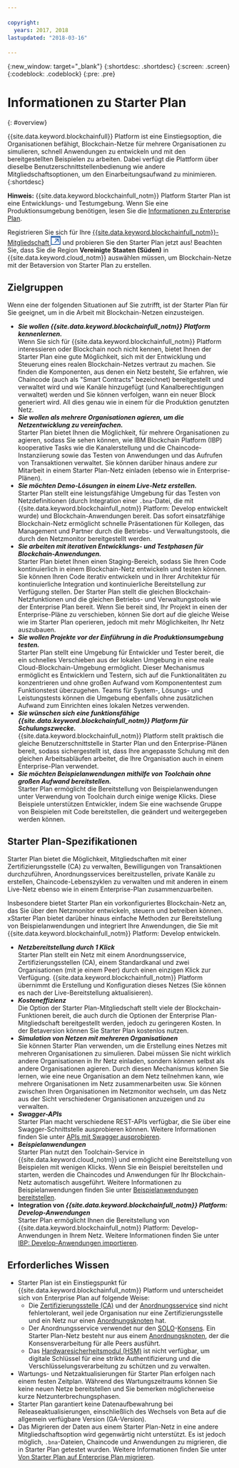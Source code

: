 ```yaml
---

copyright:
  years: 2017, 2018
lastupdated: "2018-03-16"

---
```


{:new_window: target="_blank"}
{:shortdesc: .shortdesc}
{:screen: .screen}
{:codeblock: .codeblock}
{:pre: .pre}

# Informationen zu Starter Plan
{: #overview}

{{site.data.keyword.blockchainfull}} Platform ist eine Einstiegsoption, die Organisationen befähigt, Blockchain-Netze für mehrere Organisationen zu simulieren, schnell Anwendungen zu entwickeln und mit den bereitgestellten Beispielen zu arbeiten. Dabei verfügt die Plattform über dieselbe Benutzerschnittstellenbedienung wie andere Mitgliedschaftsoptionen, um den Einarbeitungsaufwand zu minimieren.
{:shortdesc}

**Hinweis:** {{site.data.keyword.blockchainfull_notm}} Platform Starter Plan ist eine Entwicklungs- und Testumgebung. Wenn Sie eine Produktionsumgebung benötigen, lesen Sie die [Informationen zu Enterprise Plan](enterprise_plan.html).

Registrieren Sie sich für Ihre [{{site.data.keyword.blockchainfull_notm}}-Mitgliedschaft ![Symbol für externen Link](images/external_link.svg "Symbol für externen Link")](https://console.bluemix.net/catalog/services/blockchain?env_id=ibm:yp:us-south&taxonomyNavigation=apps) und probieren Sie den Starter Plan jetzt aus! Beachten Sie, dass Sie die Region **Vereinigte Staaten (Süden)** in {{site.data.keyword.cloud_notm}} auswählen müssen, um Blockchain-Netze mit der Betaversion von Starter Plan zu erstellen.


## Zielgruppen

Wenn eine der folgenden Situationen auf Sie zutrifft, ist der Starter Plan für Sie geeignet, um in die Arbeit mit Blockchain-Netzen einzusteigen.
- **_Sie wollen {{site.data.keyword.blockchainfull_notm}} Platform kennenlernen._**  
    Wenn Sie sich für {{site.data.keyword.blockchainfull_notm}} Platform interessieren oder Blockchain noch nicht kennen, bietet Ihnen der Starter Plan eine gute Möglichkeit, sich mit der Entwicklung und Steuerung eines realen Blockchain-Netzes vertraut zu machen. Sie finden die Komponenten, aus denen ein Netz besteht, Sie erfahren, wie Chaincode (auch als "Smart Contracts" bezeichnet) bereitgestellt und verwaltet wird und wie Kanäle hinzugefügt (und Kanalberechtigungen verwaltet) werden und Sie können verfolgen, wann ein neuer Block generiert wird. All dies genau wie in einem für die Produktion genutzten Netz. 
- **_Sie wollen als mehrere Organisationen agieren, um die Netzentwicklung zu vereinfachen._**  
    Starter Plan bietet Ihnen die Möglichkeit, für mehrere Organisationen zu agieren, sodass Sie sehen können, wie IBM Blockchain Platform (IBP) kooperative Tasks wie die Kanalerstellung und die Chaincode-Instanziierung sowie das Testen von Anwendungen und das Aufrufen von Transaktionen verwaltet. Sie können darüber hinaus andere zur Mitarbeit in einem Starter Plan-Netz einladen (ebenso wie in Enterprise-Plänen).
- **_Sie möchten Demo-Lösungen in einem Live-Netz erstellen._**  
    Starter Plan stellt eine leistungsfähige Umgebung für das Testen von Netzdefinitionen (durch Integration einer `.bna`-Datei, die mit {{site.data.keyword.blockchainfull_notm}} Platform: Develop entwickelt wurde) und Blockchain-Anwendungen bereit. Das sofort einsatzfähige Blockchain-Netz ermöglicht schnelle Präsentationen für Kollegen, das Management und Partner durch die Betriebs- und Verwaltungstools, die durch den Netzmonitor bereitgestellt werden.
- **_Sie arbeiten mit iterativen Entwicklungs- und Testphasen für Blockchain-Anwendungen._**  
    Starter Plan bietet Ihnen einen Staging-Bereich, sodass Sie Ihren Code kontinuierlich in einem Blockchain-Netz entwickeln und testen können. Sie können Ihren Code iterativ entwickeln und in Ihrer Architektur für kontinuierliche Integration und kontinuierliche Bereitstellung zur Verfügung stellen. Der Starter Plan stellt die gleichen Blockchain-Netzfunktionen und die gleichen Betriebs- und Verwaltungstools wie der Enterprise Plan bereit. Wenn Sie bereit sind, Ihr Projekt in einen der Enterprise-Pläne zu verschieben, können Sie dort auf die gleiche Weise wie im Starter Plan operieren, jedoch mit mehr Möglichkeiten, Ihr Netz auszubauen.
- **_Sie wollen Projekte vor der Einführung in die Produktionsumgebung testen._**  
    Starter Plan stellt eine Umgebung für Entwickler und Tester bereit, die ein schnelles Verschieben aus der lokalen Umgebung in eine reale Cloud-Blockchain-Umgebung ermöglicht. Dieser Mechanismus ermöglicht es Entwicklern und Testern, sich auf die Funktionalitäten zu konzentrieren und ohne großen Aufwand vom Komponententest zum Funktionstest überzugehen. Teams für System-, Lösungs- und Leistungstests können die Umgebung ebenfalls ohne zusätzlichen Aufwand zum Einrichten eines lokalen Netzes verwenden.
- **_Sie wünschen sich eine funktionsfähige {{site.data.keyword.blockchainfull_notm}} Platform für Schulungszwecke._**  
    {{site.data.keyword.blockchainfull_notm}} Platform stellt praktisch die gleiche Benutzerschnittstelle<!--the same user interface--> in Starter Plan und den Enterprise-Plänen bereit, sodass sichergestellt ist, dass Ihre angepasste Schulung mit den gleichen Arbeitsabläufen arbeitet, die Ihre Organisation auch in einem Enterprise-Plan verwendet.
- **_Sie möchten Beispielanwendungen mithilfe von Toolchain ohne großen Aufwand bereitstellen._**  
    Starter Plan ermöglicht die Bereitstellung von Beispielanwendungen unter Verwendung von Toolchain durch einige wenige Klicks. Diese Beispiele unterstützen Entwickler, indem Sie eine wachsende Gruppe von Beispielen mit Code bereitstellen, die geändert und weitergegeben werden können.


## Starter Plan-Spezifikationen

Starter Plan bietet die Möglichkeit, Mitgliedschaften mit einer Zertifizierungsstelle (CA) zu verwalten, Bewilligungen von Transaktionen durchzuführen, Anordnungsservices bereitzustellen, private Kanäle zu erstellen, Chaincode-Lebenszyklen zu verwalten und mit anderen in einem Live-Netz ebenso wie in einem Enterprise-Plan zusammenzuarbeiten.

Insbesondere bietet Starter Plan ein vorkonfiguriertes Blockchain-Netz an, das Sie über den Netzmonitor entwickeln, steuern und betreiben können. xStarter Plan bietet darüber hinaus einfache Methoden zur Bereitstellung von Beispielanwendungen und integriert Ihre Anwendungen, die Sie mit {{site.data.keyword.blockchainfull_notm}} Platform: Develop entwickeln.

- **_Netzbereitstellung durch 1 Klick_**  
    Starter Plan stellt ein Netz mit einem Anordnungsservice, Zertifizierungsstellen (CA), einem Standardkanal und zwei Organisationen (mit je einem Peer) durch einen einzigen Klick zur Verfügung. {{site.data.keyword.blockchainfull_notm}} Platform übernimmt die Erstellung und Konfiguration dieses Netzes (Sie können es nach der Live-Bereitstellung aktualisieren). <!--The free trial provides you up to two organizations and two peers.-->
- **_Kosteneffizienz_**  
    Die Option der Starter Plan-Mitgliedschaft stellt viele der Blockchain-Funktionen bereit, die auch durch die Optionen der Enterprise Plan-Mitgliedschaft bereitgestellt werden, jedoch zu geringeren Kosten. <!--During a trial period of Starter Plan, you can provision a blockchain network with basic network resources for free.-->In der Betaversion können Sie Starter Plan kostenlos nutzen.
- **_Simulation von Netzen mit mehreren Organisationen_**  
    Sie können Starter Plan verwenden, um die Erstellung eines Netzes mit mehreren Organisationen zu simulieren. Dabei müssen Sie nicht wirklich andere Organisationen in Ihr Netz einladen, sondern können selbst als andere Organisationen agieren. Durch diesen Mechanismus können Sie lernen, wie eine neue Organisation an dem Netz teilnehmen kann, wie mehrere Organisationen im Netz zusammenarbeiten usw. Sie können zwischen Ihren Organisationen im Netzmonitor wechseln, um das Netz aus der Sicht verschiedener Organisationen anzuzeigen und zu verwalten.
    <!--**Note**: It might cause extra cost if you exceed the free trial resource limits of two organizations and two peers.-->
- **_Swagger-APIs_**  
    Starter Plan macht verschiedene REST-APIs verfügbar, die Sie über eine Swagger-Schnittstelle ausprobieren können. Weitere Informationen finden Sie unter [APIs mit Swagger ausprobieren](swagger_apis.html).
- **_Beispielanwendungen_**  
    Starter Plan nutzt den Toolchain-Service in {{site.data.keyword.cloud_notm}} und ermöglicht eine Bereitstellung von Beispielen mit wenigen Klicks. Wenn Sie ein Beispiel bereitstellen und starten, werden die Chaincodes und Anwendungen für Ihr Blockchain-Netz automatisch ausgeführt. Weitere Informationen zu Beispielanwendungen finden Sie unter [Beispielanwendungen bereitstellen](howto/prebuilt_samples.html).
- **Integration von _{{site.data.keyword.blockchainfull_notm}} Platform: Develop-Anwendungen_**  
    Starter Plan ermöglicht Ihnen die Bereitstellung von {{site.data.keyword.blockchainfull_notm}} Platform: Develop-Anwendungen in Ihrem Netz. Weitere Informationen finden Sie unter [IBP: Develop-Anwendungen importieren](link).

<!--
## Migrate to enterprise membership options
After you are confident to run your real business in {{site.data.keyword.blockchainfull_notm}} Platform, you can migrate from Starter Plan to Enterprise Plan.
-->

<!--
## Pricing
Starter Plan offers you a free trial for 60 days.  During the trial period, you can have a blockchain network with the basic configuration of 2 organizations and 1 peer per each organization.  After the trial period, you must pay $300 per month for your network with the same basic configuration.  If you need more peers, you must pay $75 per month for each additional peer.
The monthly fees are prorated and billed daily. For example, a member with basic network configuration (associated fee of $300) and 2 additional peers (per peer fee of $75 X 2 peers) needs to pay $450 every month. If the month has 30 days, the member pays $15 ($450/30) every day.
Network members can pay their bill with their own {{site.data.keyword.cloud_notm}} accounts that contain the space to create the network instance.  Alternatively, one network member can cover the bill for all members in the network.  For more details about how to pay for the blockchain networks, see [Paying for the network](howto/pay_for_the_network.html).
-->

## Erforderliches Wissen

- Starter Plan ist ein Einstiegspunkt für {{site.data.keyword.blockchainfull_notm}} Platform und unterscheidet sich von Enterprise Plan auf folgende Weise:
    - Die [Zertifizierungsstelle (CA)](glossary.html#ca) und der [Anordnungsservice](glossary.html#orderer) sind nicht fehlertolerant, weil jede Organisation nur eine Zertifizierungsstelle und ein Netz nur einen [Anordnungsknoten](glossary.html#orderer) hat.
    - Der Anordnungsservice verwendet nur den [SOLO](glossary.html#SOLO)-[Konsens](glossary.html#consensus). Ein Starter Plan-Netz besteht nur aus einem [Anordnungsknoten](glossary.html#orderer), der die Konsensverarbeitung für alle Peers ausführt.
    - Das [Hardwaresicherheitsmodul (HSM)](glossary.html#hsm) ist nicht verfügbar, um digitale Schlüssel für eine strikte Authentifizierung und die Verschlüsselungsverarbeitung zu schützen und zu verwalten.
- Wartungs- und Netzaktualisierungen für Starter Plan erfolgen nach einem festen Zeitplan. Während des Wartungszeitraums können Sie keine neuen Netze bereitstellen und Sie bemerken möglicherweise kurze Netzunterbrechungsphasen.
- Starter Plan garantiert keine Datenaufbewahrung bei Releaseaktualisierungen, einschließlich des Wechsels von Beta auf die allgemein verfügbare Version (GA-Version).
- Das Migrieren der Daten aus einem Starter Plan-Netz in eine andere Mitgliedschaftsoption wird gegenwärtig nicht unterstützt. Es ist jedoch möglich, `.bna`-Dateien, Chaincode und Anwendungen zu migrieren, die in Starter Plan getestet wurden. Weitere Informationen finden Sie unter [Von Starter Plan auf Enterprise Plan migrieren](get_start_starter_plan.html#migrate).

